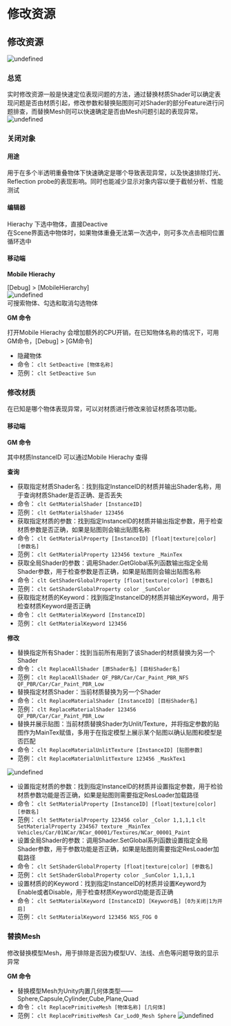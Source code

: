 # 修改资源

## 修改资源 <a id="qsm%E5%BC%95%E6%93%8E%E9%80%9A%E7%94%A8%E8%83%BD%E5%8A%9B%E5%9F%B9%E8%AE%AD-%E2%80%94%E2%80%94-%E4%BF%AE%E6%94%B9%E8%B5%84%E6%BA%90"></a>

![undefined](http://tapd.oa.com/tfl/pictures/202107/tapd_10124081_1626420345_20.png)

### 总览 <a id="%E6%80%BB%E8%A7%88"></a>

实时修改资源一般是快速定位表现问题的方法，通过替换材质Shader可以确定表现问题是否由材质引起，修改参数和替换贴图则可对Shader的部分Feature进行问题排查，而替换Mesh则可以快速确定是否由Mesh问题引起的表现异常。  
![undefined](http://tapd.oa.com/tfl/pictures/202107/tapd_10124081_1626420011_25.png)

### 关闭对象 <a id="%E5%85%B3%E9%97%AD%E5%AF%B9%E8%B1%A1"></a>

#### 用途 <a id="%E7%94%A8%E9%80%94"></a>

用于在多个半透明重叠物体下快速确定是哪个导致表现异常，以及快速排除灯光、Reflection probe的表现影响。同时也能减少显示对象内容以便于截帧分析、性能测试

#### 编辑器 <a id="%E7%BC%96%E8%BE%91%E5%99%A8"></a>

Hierachy 下选中物体，直接Deactive  
在Scene界面选中物体时，如果物体重叠无法第一次选中，则可多次点击相同位置循环选中

#### 移动端 <a id="%E7%A7%BB%E5%8A%A8%E7%AB%AF"></a>

**Mobile Hierachy**

\[Debug\] &gt; \[MobileHierarchy\]  
![undefined](http://tapd.oa.com/tfl/pictures/202107/tapd_10124081_1626406514_53.png)  
可搜索物体、勾选和取消勾选物体

**GM 命令**

打开Mobile Hierachy 会增加额外的CPU开销，在已知物体名称的情况下，可用GM命令，\[Debug\] &gt; \[GM命令\]

* 隐藏物体
* 命令： `clt SetDeactive [物体名称]`
* 范例： `clt SetDeactive Sun`

### 修改材质 <a id="%E4%BF%AE%E6%94%B9%E6%9D%90%E8%B4%A8"></a>

在已知是哪个物体表现异常，可以对材质进行修改来验证材质各项功能。

#### 移动端 <a id="%E7%A7%BB%E5%8A%A8%E7%AB%AF-3"></a>

**GM 命令**

其中材质InstanceID 可以通过Mobile Hierachy 查得

**查询**

* 获取指定材质Shader名：找到指定InstanceID的材质并输出Shader名称，用于查询材质Shader是否正确、是否丢失
* 命令： `clt GetMaterialShader [InstanceID]`
* 范例： `clt GetMaterialShader 123456`
* 获取指定材质的参数：找到指定InstanceID的材质并输出指定参数，用于检查材质参数是否正确，如果是贴图则会输出贴图名称
* 命令： `clt GetMaterialProperty [InstanceID] [float|texture|color] [参数名]`
* 范例： `clt GetMaterialProperty 123456 texture _MainTex`
* 获取全局Shader的参数：调用Shader.GetGlobal系列函数输出指定全局Shader参数，用于检查参数是否正确，如果是贴图则会输出贴图名称
* 命令： `clt GetShaderGlobalProperty [float|texture|color] [参数名]`
* 范例： `clt GetShaderGlobalProperty color _SunColor`
* 获取指定材质的Keyword：找到指定InstanceID的材质并输出Keyword，用于检查材质Keyword是否正确
* 命令： `clt GetMaterialKeyword [InstanceID]`
* 范例： `clt GetMaterialKeyword 123456`

**修改**

* 替换指定所有Shader：找到当前所有用到了该Shader的材质替换为另一个Shader
* 命令： `clt ReplaceAllShader [原Shader名] [目标Shader名]`
* 范例： `clt ReplaceAllShader QF_PBR/Car/Car_Paint_PBR_NFS QF_PBR/Car/Car_Paint_PBR_Low`
* 替换指定材质Shader：当前材质替换为另一个Shader
* 命令： `clt ReplaceMaterialShader [InstanceID] [目标Shader名]`
* 范例： `clt ReplaceMaterialShader 123456 QF_PBR/Car/Car_Paint_PBR_Low`
* 替换并展示贴图：当前材质替换Shader为Unlit/Texture，并将指定参数的贴图作为MainTex赋值，多用于在指定模型上展示某个贴图以确认贴图和模型是否匹配
* 命令： `clt ReplaceMaterialUnlitTexture [InstanceID] [贴图参数]`
* 范例： `clt ReplaceMaterialUnlitTexture 123456 _MaskTex1`

![undefined](http://tapd.oa.com/tfl/pictures/202107/tapd_10124081_1626420152_8.png)

* 设置指定材质的参数：找到指定InstanceID的材质并设置指定参数，用于检验材质参数功能是否正确，如果是贴图则需要指定ResLoader加载路径
* 命令： `clt SetMaterialProperty [InstanceID] [float|texture|color] [参数名]`
* 范例： `clt SetMaterialProperty 123456 color _Color 1,1,1,1` `clt SetMaterialProperty 234567 texture _MainTex Vehicles/Car/01NCar/NCar_00001/Textures/NCar_00001_Paint`
* 设置全局Shader的参数：调用Shader.SetGlobal系列函数设置指定全局Shader参数，用于参数功能是否正确，如果是贴图则需要指定ResLoader加载路径
* 命令： `clt SetShaderGlobalProperty [float|texture|color] [参数名]`
* 范例： `clt SetShaderGlobalProperty color _SunColor 1,1,1,1`
* 设置材质的的Keyword：找到指定InstanceID的材质并设置Keyword为Enable或者Disable，用于检查材质Keyword功能是否正确
* 命令： `clt SetMaterialKeyword [InstanceID] [Keyword名] [0为关闭|1为开启]`
* 范例： `clt SetMaterialKeyword 123456 NSS_FOG 0`

### 替换Mesh <a id="%E6%9B%BF%E6%8D%A2mesh"></a>

修改替换模型Mesh，用于排除是否因为模型UV、法线、点色等问题导致的显示异常

**GM 命令**

* 替换模型Mesh为Unity内置几何体类型——Sphere,Capsule,Cylinder,Cube,Plane,Quad
* 命令： `clt ReplacePrimitiveMesh [物体名称] [几何体]`
* 范例： `clt ReplacePrimitiveMesh Car_Lod0_Mesh Sphere` ![undefined](http://tapd.oa.com/tfl/pictures/202107/tapd_10124081_1626419956_44.png)

